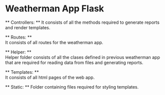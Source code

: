 # Weatherman App Flask

** Controllers:  **
It consists of all the methods required to generate reports and render templates.  

** Routes: **  
It consists of all routes for the weatherman app.  

** Helper: **  
Helper folder consists of all the clases defined in previous weatherman app that are required for reading data from files and 
generating reports.

** Templates:  **  
It consists of all html pages of the web app.

** Static: **
Folder containing files required for styling templates.



